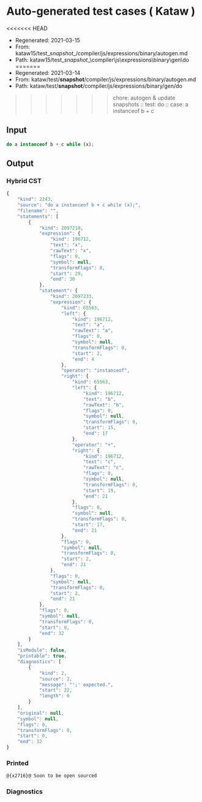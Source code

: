 # Auto-generated test cases ( Kataw )
<<<<<<< HEAD
- Regenerated: 2021-03-15
- From: kataw15/test\__snapshot__/compiler/js/expressions/binary/autogen.md
- Path: kataw15/test\__snapshot__\compiler\js\expressions\binary\gen\do
=======
- Regenerated: 2021-03-14
- From: kataw/test/__snapshot__/compiler/js/expressions/binary/autogen.md
- Path: kataw/test/__snapshot__/compiler/js/expressions/binary/gen/do
>>>>>>> chore: autogen & update snapshots
> :: test: do
> :: case: a instanceof b + c
## Input

`````js
do a instanceof b + c while (x);
`````

## Output

### Hybrid CST

```javascript
{
    "kind": 2243,
    "source": "do a instanceof b + c while (x);",
    "filename": "",
    "statements": [
        {
            "kind": 2097218,
            "expression": {
                "kind": 196712,
                "text": "x",
                "rawText": "x",
                "flags": 0,
                "symbol": null,
                "transformFlags": 0,
                "start": 29,
                "end": 30
            },
            "statement": {
                "kind": 2097233,
                "expression": {
                    "kind": 65563,
                    "left": {
                        "kind": 196712,
                        "text": "a",
                        "rawText": "a",
                        "flags": 0,
                        "symbol": null,
                        "transformFlags": 0,
                        "start": 2,
                        "end": 4
                    },
                    "operator": "instanceof",
                    "right": {
                        "kind": 65563,
                        "left": {
                            "kind": 196712,
                            "text": "b",
                            "rawText": "b",
                            "flags": 0,
                            "symbol": null,
                            "transformFlags": 0,
                            "start": 15,
                            "end": 17
                        },
                        "operator": "+",
                        "right": {
                            "kind": 196712,
                            "text": "c",
                            "rawText": "c",
                            "flags": 0,
                            "symbol": null,
                            "transformFlags": 0,
                            "start": 19,
                            "end": 21
                        },
                        "flags": 0,
                        "symbol": null,
                        "transformFlags": 0,
                        "start": 17,
                        "end": 21
                    },
                    "flags": 0,
                    "symbol": null,
                    "transformFlags": 0,
                    "start": 2,
                    "end": 21
                },
                "flags": 0,
                "symbol": null,
                "transformFlags": 0,
                "start": 2,
                "end": 21
            },
            "flags": 0,
            "symbol": null,
            "transformFlags": 0,
            "start": 0,
            "end": 32
        }
    ],
    "isModule": false,
    "printable": true,
    "diagnostics": [
        {
            "kind": 2,
            "source": 2,
            "message": "';' expected.",
            "start": 22,
            "length": 0
        }
    ],
    "original": null,
    "symbol": null,
    "flags": 0,
    "transformFlags": 0,
    "start": 0,
    "end": 32
}
```

### Printed

```javascript
@{x2716}@ Soon to be open sourced
```

### Diagnostics

```javascript

```

